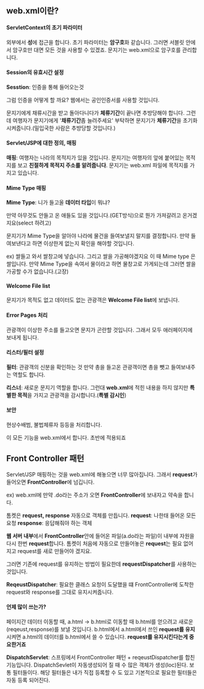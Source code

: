 ## web.xml이란?

#### ServletContext의 초기 파라미터 

외부에서 **성**에 접근을 합니다. 초기 파라미터는 **암구호**화 같습니다. 그러면 서블릿 안에서 암구호만 대면 모든 것을 사용할 수 있겠죠. 문지기는 web.xml으로 암구호를 관리합니다.





#### Session의 유효시간 설정

**Sesstion**: 인증을 통해 들어오는것

그럼 인증을 어떻게 할 까요? 웹에서는 공인인증서를 사용할 것입니다. 

문지기에게 채류시간을 받고 돌아다니다가 **체류기간**이 끝나면 추방당해야 합니다. 그런데 여행자가 문지기에게 '**채류기간**좀 늘려주세요' 부탁하면 문지기가 **체류기간**을 초기화 시켜줍니다.(밀입국한 사람은 추방당할 것입니다.)





#### Servlet/JSP에 대한 정의, 매핑

**매핑**: 여행자는 나라의 목적지가 있을 것입니다. 문지기는 여행자의 앞에 붙어있는 목적지를 보고 **친절하게 목적지 주소를 알려줍니다**. 문지기는 web.xml 파일에 목적지를 가지고 있습니다.





#### Mime Type 매핑

**Mime Type**: 니가 들고올 **데이터 타입**이 뭐냐?

만약 아무것도 안들고 온 애들도 있을 것입니다.(GET방식)으로 뭔가 가져갈려고 온거겠지요(select 하려고)

문지기가 Mime Type을 알아야 나라에 물건을 들여보낼지 말지를 결정합니다. 만약 들여보낸다고 하면 이상한게 없는지 확인을 해야할 것입니다.

ex) 쌀들고 와서 쌀창고에 넣습니다. 그리고 쌀을 가공해야겠지요 이 때 Mime type 은 쌀입니다. 
만약 Mime Type을 속여서 물이라고 하면 물창고로 가게되는데 그러면 쌀을 가공할 수가 없습니다.(고장)





#### Welcome File list

문지기가 목적도 없고 데이터도 없는 관광객은 **Welcome File list**에 보냅니다.





#### Error Pages 처리

관광객이 이상한 주소를 들고오면 문지가 곤란할 것입니다. 그래서 모두 애러페이지에 보내게 됩니다.





#### 리스터/필터 설정

**필터**: 관광객의 신분을 확인하는 것
만약 총을 들고온 관광객이면 총을 뺏고 들여보내주는 역할도 합니다.



**리스너**: 새로운 문지기 역할을 합니다. 그런대 **web.xml**에 적힌 내용을 하지 않지만 **특별한 목적**을 가지고 관광객을 감시합니다.(**특별 감시인**)



#### 보안

현상수배범, 불법체류자 등등을 처리합니다.



이 모든 기능을 web.xml에서 합니다. 초반에 적용되죠





## Front Controller 패턴

 Servlet/JSP 매핑하는 것을 web.xml에 해놓으면 너무 많아집니다. 그래서 **request**가 들어오면 **FrontController**에 넘깁니다.

ex) web.xml에 만약 .do라는 주소가 오면 **FrontController**에 보내자고 약속을 합니다. 

톰켓은 **request, response** 자동으로 객체를 만듭니다.
**request**: 나한태 들어온 모든 요청
**response**: 응답해줘야 하는 객체

**웹 서버 내부**에서 **FrontController**안에 들어온 파일(a.do라는 파일)이 내부에 자원을 다시 한번 **request**합니다.  톰켓이 처음에 자동으로 만들어놓은 **request**는 필요 없어지고 request를 새로 만들어야 겠지요. 

그러면 기존에 request를 유지하는 방법이 필요한데 **requestDispatcher**를 사용하는 것입니다.

**ReqeustDispatcher**: 필요한 클래스 요청이 도달했을 떄 FrontController에 도착한 request와 response를 그대로 유지시켜줍니다.



#### **언제 많이 쓰는가?** 

페이지간 데이터 이동할 때, a.html -> b.html로 이동할 때 b.html를 얻으려고 새로운 (reqeust,response)를 보낼 것입니다. b.html에서 a.html에서 쓰인 **request를 유지**시켜면 a.html의 데이터를 b.html에서 쓸 수 있습니다. **request를 유지시킨다는게 중요한거죠**



**DispatchServlet**: 스프링에서 FrontController 패턴 + reqeustDispatcher를 합친 기능입니다.
DispatchSevlet이 자동생성되어 질 때 수 많은 객체가 생성(Ioc)된다. 보통 필터들이다. 해당 필터들은 내가 직접 등록할 수 도 있고 기본적으로 필요한 필터들은 자동 등록 되어진다.

